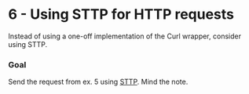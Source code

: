 # 6 - Using STTP for HTTP requests

Instead of using a one-off implementation of the Curl wrapper, consider using STTP.

### Goal
 
Send the request from ex. 5 using [STTP](https://github.com/softwaremill/sttp/blob/master/docs/backends/native/curl.rst).
Mind the note.
